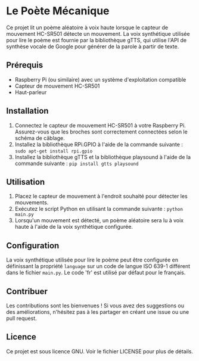 # Le Poète Mécanique

Ce projet lit un poème aléatoire à voix haute lorsque le capteur de mouvement HC-SR501 détecte un mouvement. La voix synthétique utilisée pour lire le poème est fournie par la bibliothèque gTTS, qui utilise l'API de synthèse vocale de Google pour générer de la parole à partir de texte.

## Prérequis

- Raspberry Pi (ou similaire) avec un système d'exploitation compatible
- Capteur de mouvement HC-SR501
- Haut-parleur

## Installation

1. Connectez le capteur de mouvement HC-SR501 à votre Raspberry Pi. Assurez-vous que les broches sont correctement connectées selon le schéma de câblage.
2. Installez la bibliothèque RPi.GPIO à l'aide de la commande suivante : `sudo apt-get install rpi.gpio`
3. Installez la bibliothèque gTTS et la bibliothèque playsound à l'aide de la commande suivante : `pip install gtts playsound`

## Utilisation

1. Placez le capteur de mouvement à l'endroit souhaité pour détecter les mouvements.
2. Exécutez le script Python en utilisant la commande suivante : `python main.py`
3. Lorsqu'un mouvement est détecté, un poème aléatoire sera lu à voix haute à l'aide de la voix synthétique configurée.

## Configuration

La voix synthétique utilisée pour lire le poème peut être configurée en définissant la propriété `language` sur un code de langue ISO 639-1 différent dans le fichier `main.py`. Le code 'fr' est utilisé par défaut pour le français.

## Contribuer

Les contributions sont les bienvenues ! Si vous avez des suggestions ou des améliorations, n'hésitez pas à les partager en créant une issue ou une pull request.

## Licence

Ce projet est sous licence GNU. Voir le fichier LICENSE pour plus de détails.
